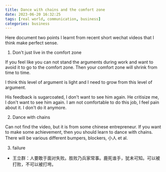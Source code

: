 ```yaml
---
title: Dance with chains and the comfort zone
date: 2023-06-20 16:32:25
tags: [real world, communication, business]
categories: business
---
```


Here document two points I learnt from recent short wechat videos that I think make perfect sense.

1. Don't just live in the comfort zone

If you feel like you can not stand the arguments during work and want to avoid it to go to the comfort zone. Then your comfort zone will shrink from time to time. 

I think this level of argument is light and I need to grow from this level of argument.

His feedback is sugarcoated, I don't want to see him again.
He critisize me, I don't want to see him again.
I am not comfortable to do this job, I feel pain about it. I don't do it anymore.

2. Dance with chains

Can not find the video, but it is from some chinese entrepreneur. If you want to make some achievement, then you should learn to dance with chains. There will be various different bumpers, blockers, 小人 et al. 

3. failure

- 王立群：人要敢于面对失败。胜败乃兵家常事。鹿死谁手，犹未可知。可以被打败，不可以被打垮。

